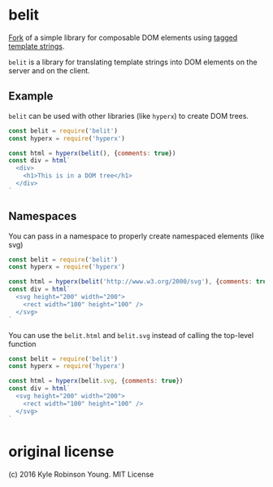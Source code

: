 # belit

[Fork](https://github.com/shama/bel/) of a simple library for composable DOM elements using [tagged template strings](https://developer.mozilla.org/en-US/docs/Web/JavaScript/Reference/Template_literals).

`belit` is a library for translating template strings into DOM elements on the server and on the client.

## Example
`belit` can be used with other libraries (like `hyperx`) to create DOM trees.
```javascript
const belit = require('belit')
const hyperx = require('hyperx')

const html = hyperx(belit(), {comments: true})
const div = html`
  <div>
    <h1>This is in a DOM tree</h1>
  </div>
`
```

## Namespaces
You can pass in a namespace to properly create namespaced elements (like svg)
```javascript
const belit = require('belit')
const hyperx = require('hyperx')

const html = hyperx(belit('http://www.w3.org/2000/svg'), {comments: true})
const div = html`
  <svg height="200" width="200">
    <rect width="100" height="100" />
  </svg>
`
```

You can use the `belit.html` and `belit.svg` instead of calling the top-level function
```javascript
const belit = require('belit')
const hyperx = require('hyperx')

const html = hyperx(belit.svg, {comments: true})
const div = html`
  <svg height="200" width="200">
    <rect width="100" height="100" />
  </svg>
`
```

# original license
(c) 2016 Kyle Robinson Young. MIT License
